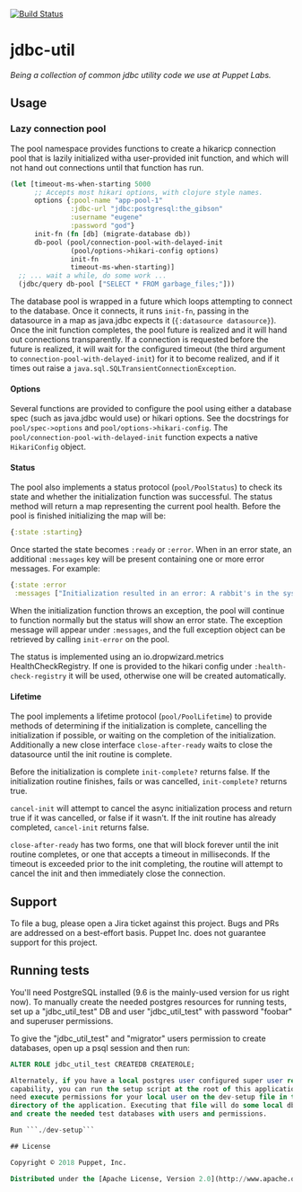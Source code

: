 [![Build Status](https://travis-ci.org/puppetlabs/jdbc-util.png?branch=master)](https://travis-ci.org/puppetlabs/jdbc-util)

# jdbc-util

_Being a collection of common jdbc utility code we use at Puppet
Labs._

## Usage

### Lazy connection pool

The pool namespace provides functions to create a hikaricp connection pool that
is lazily initialized witha user-provided init function, and which will not hand
out connections until that function has run.

```clojure
(let [timeout-ms-when-starting 5000
      ;; Accepts most hikari options, with clojure style names.
      options {:pool-name "app-pool-1"
               :jdbc-url "jdbc:postgresql:the_gibson"
               :username "eugene"
               :password "god"}
      init-fn (fn [db] (migrate-database db))
      db-pool (pool/connection-pool-with-delayed-init
               (pool/options->hikari-config options)
               init-fn
               timeout-ms-when-starting)]
  ;; ... wait a while, do some work ...
  (jdbc/query db-pool ["SELECT * FROM garbage_files;"]))
```

The database pool is wrapped in a future which loops attempting to connect to
the database. Once it connects, it runs `init-fn`, passing in the datasource in
a map as java.jdbc expects it (`{:datasource datasource}`). Once the init
function completes, the pool future is realized and it will hand out connections
transparently. If a connection is requested before the future is realized, it
will wait for the configured timeout (the third argument to
`connection-pool-with-delayed-init`) for it to become realized, and if it times
out raise a `java.sql.SQLTransientConnectionException`.

#### Options

Several functions are provided to configure the pool using either a database
spec (such as java.jdbc would use) or hikari options. See the docstrings for
`pool/spec->options` and `pool/options->hikari-config`. The
`pool/connection-pool-with-delayed-init` function expects a native
`HikariConfig` object.

#### Status

The pool also implements a status protocol (`pool/PoolStatus`) to check its
state and whether the initialization function was successful. The status method
will return a map representing the current pool health. Before the pool is
finished initializing the map will be:

```clojure
{:state :starting}
```

Once started the state becomes `:ready` or `:error`. When in an error state, an
additional `:messages` key will be present containing one or more error
messages. For example:

```clojure
{:state :error
 :messages ["Initialization resulted in an error: A rabbit's in the system."]}
```

When the initialization function throws an exception, the pool will continue to
function normally but the status will show an error state. The exception message
will appear under `:messages`, and the full exception object can be retrieved by
calling `init-error` on the pool.

The status is implemented using an io.dropwizard.metrics HealthCheckRegistry. If
one is provided to the hikari config under `:health-check-registry` it will be
used, otherwise one will be created automatically.

#### Lifetime

The pool implements a lifetime protocol (`pool/PoolLifetime`) to provide methods
of determining if the initialization is complete, cancelling the initialization
if possible, or waiting on the completion of the initialization.  Additionally
a new close interface `close-after-ready` waits to close the datasource until
the init routine is complete.

Before the initialization is complete `init-complete?` returns false.  If the
initialization routine finishes, fails or was cancelled, `init-complete?` returns
true.

`cancel-init` will attempt to cancel the async initialization process and return
true if it was cancelled, or false if it wasn't.  If the init routine has already
completed, `cancel-init` returns false.

`close-after-ready` has two forms, one that will block forever until the init
routine completes, or one that accepts a timeout in milliseconds.  If the
timeout is exceeded prior to the init completing, the routine will attempt to cancel
the init and then immediately close the connection.

## Support

To file a bug, please open a Jira ticket against this project. Bugs and PRs are
addressed on a best-effort basis. Puppet Inc. does not guarantee support for
this project.

## Running tests
You'll need PostgreSQL installed (9.6 is the mainly-used version for us right
now). To manually create the needed postgres resources for running tests, set up 
a "jdbc_util_test" DB and user "jdbc_util_test" with password "foobar" and superuser 
permissions. 

To give the "jdbc_util_test" and "migrator" users permission to create databases, open up a psql
session and then run:
```sql
ALTER ROLE jdbc_util_test CREATEDB CREATEROLE; 

Alternately, if you have a local postgres user configured super user read and write 
capability, you can run the setup script at the root of this application. You will 
need execute permissions for your local user on the dev-setup file in the root 
directory of the application. Executing that file will do some local db cleanup 
and create the needed test databases with users and permissions.

Run ```./dev-setup```

## License

Copyright © 2018 Puppet, Inc.

Distributed under the [Apache License, Version 2.0](http://www.apache.org/licenses/LICENSE-2.0.html)
